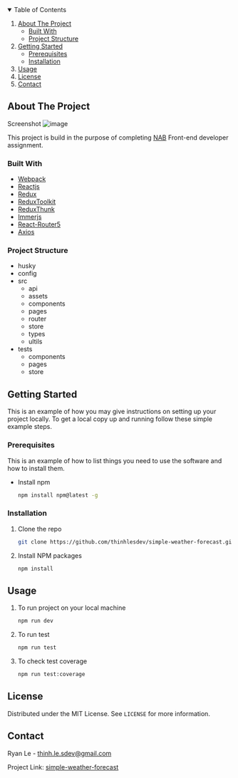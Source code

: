 <!-- TABLE OF CONTENTS -->
<details open="open">
  <summary>Table of Contents</summary>
  <ol>
    <li>
      <a href="#about-the-project">About The Project</a>
      <ul>
        <li><a href="#built-with">Built With</a></li>
        <li><a href="#project-structure">Project Structure</a></li>
      </ul>
    </li>
    <li>
      <a href="#getting-started">Getting Started</a>
      <ul>
        <li><a href="#prerequisites">Prerequisites</a></li>
        <li><a href="#installation">Installation</a></li>
      </ul>
    </li>
    <li><a href="#usage">Usage</a></li>
    <li><a href="#license">License</a></li>
    <li><a href="#contact">Contact</a></li>
  </ol>
</details>



<!-- ABOUT THE PROJECT -->
## About The Project
Screenshot
![image](https://user-images.githubusercontent.com/54348153/113500872-aea3fa80-954b-11eb-82ab-eca85c7bfeb7.png)

This project is build in the purpose of completing [NAB](https://www.nab.com.au/ "NAB") Front-end developer assignment.

### Built With
* [Webpack](https://webpack.js.org//)
* [Reactjs](https://reactjs.org/)
* [Redux](https://redux.js.org/)
* [ReduxToolkit](https://redux-toolkit.js.org//)
* [ReduxThunk](https://github.com/reduxjs/redux-thunk/)
* [Immerjs](https://github.com/immerjs/immer/)
* [React-Router5](https://router5.js.org//)
* [Axios](https://github.com/axios/axios/)


### Project Structure
+ husky
+ config
+ src
    + api
    + assets
    + components
    + pages
    + router
    + store
    + types
    + ultils
+ tests
    * components
    * pages
    * store


<!-- GETTING STARTED -->
## Getting Started

This is an example of how you may give instructions on setting up your project locally.
To get a local copy up and running follow these simple example steps.

### Prerequisites

This is an example of how to list things you need to use the software and how to install them.
* Install npm
  ```sh
  npm install npm@latest -g
  ```

### Installation

1. Clone the repo
   ```sh
   git clone https://github.com/thinhlesdev/simple-weather-forecast.git
   ```
2. Install NPM packages
   ```sh
   npm install
   ```
<!-- USAGE -->
## Usage

1. To run project on your local machine
   ```sh
   npm run dev
   ```
2. To run test
   ```sh
   npm run test
   ```
3. To check test coverage
   ```sh
   npm run test:coverage
   ```
<!-- LICENSE -->
## License

Distributed under the MIT License. See `LICENSE` for more information.

<!-- CONTACT -->
## Contact

Ryan Le  - thinh.le.sdev@gmail.com

Project Link: [simple-weather-forecast](https://github.com/thinhlesdev/simple-weather-forecast)
